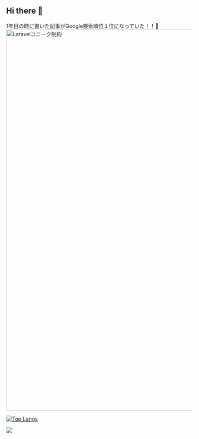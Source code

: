 ## Hi there 👋



1年目の時に書いた記事がGoogle検索順位１位になっていた！！🥳
<img width="1029" alt="Laravelユニーク制約" src="https://github.com/user-attachments/assets/a00e7d27-9769-4384-a378-21bb37b9a648" />

[![Top Langs](https://github-readme-stats.vercel.app/api/top-langs/?username=lumiflare&layout=compact)](https://github.com/lumiflare/github-readme-stats)

<a href="https://github.com/devxb/gitanimals">
  <img src="https://render.gitanimals.org/farms/{lumiflare}"/>
</a>
